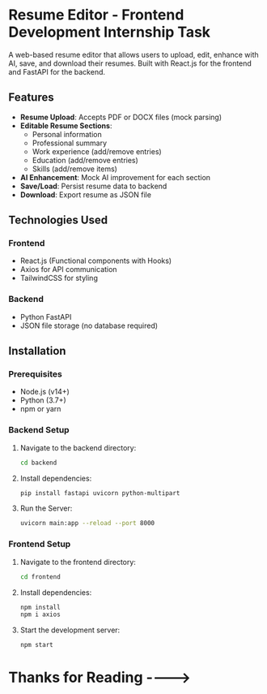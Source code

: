 # Resume Editor - Frontend Development Internship Task

 <!-- Add screenshot if available -->

A web-based resume editor that allows users to upload, edit, enhance with AI, save, and download their resumes. Built with React.js for the frontend and FastAPI for the backend.

## Features

- **Resume Upload**: Accepts PDF or DOCX files (mock parsing)
- **Editable Resume Sections**:
  - Personal information
  - Professional summary
  - Work experience (add/remove entries)
  - Education (add/remove entries)
  - Skills (add/remove items)
- **AI Enhancement**: Mock AI improvement for each section
- **Save/Load**: Persist resume data to backend
- **Download**: Export resume as JSON file

## Technologies Used

### Frontend
- React.js (Functional components with Hooks)
- Axios for API communication
- TailwindCSS for styling

### Backend
- Python FastAPI
- JSON file storage (no database required)

## Installation

### Prerequisites
- Node.js (v14+)
- Python (3.7+)
- npm or yarn

### Backend Setup
1. Navigate to the backend directory:
   ```bash
   cd backend
2. Install dependencies:
   ```bash
   pip install fastapi uvicorn python-multipart
3. Run the Server:
   ```bash 
   uvicorn main:app --reload --port 8000
### Frontend Setup

1. Navigate to the frontend directory:
   ```bash 
   cd frontend
2. Install dependencies:
   ```bash
   npm install 
   npm i axios
3. Start the development server:
   ```bash
   npm start
# 
# Thanks for Reading ---->